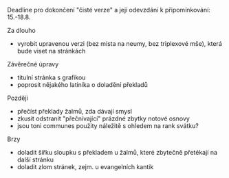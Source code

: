 Deadline pro dokončení "čisté verze" a její odevzdání k připomínkování: 15.-18.8.

Za dlouho

* vyrobit upravenou verzi (bez místa na neumy, bez triplexové mše), 
  která bude viset na stránkách

Závěrečné úpravy

* titulní stránka s grafikou
* poprosit nějakého latiníka o doladění překladů

Později

* přečíst překlady žalmů, zda dávají smysl
* zkusit odstranit "přečnívající" prázdné zbytky notové osnovy
* jsou toni communes použity náležitě s ohledem na rank svátku?

Brzy

* doladit šířku sloupku s překladem u žalmů, které zbytečně přetékají
  na další stránku
* doladit zlom stránek, zejm. u evangelních kantik
